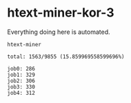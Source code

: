 # htext-miner-kor-3

Everything doing here is automated.

```
htext-miner

total: 1563/9855 (15.859969558599696%)

job0: 286
job1: 329
job2: 306
job3: 330
job4: 312
```